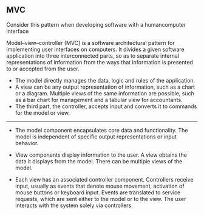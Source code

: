 MVC
---

Consider this pattern when developing software with a humancomputer
interface

Model–view–controller (MVC) is a software architectural pattern for implementing user interfaces on computers. It divides a given software application into three interconnected parts, so as to separate internal representations of information from the ways that information is presented to or accepted from the user.

- The model directly manages the data, logic and rules of the application.
- A view can be any output representation of information, such as a chart or a diagram. Multiple views of the same information are possible, such as a bar chart for management and a tabular view for accountants.
- The third part, the controller, accepts input and converts it to commands for the model or view.

---

- The model component encapsulates core data and functionality.
The model is independent of specific output representations or
input behavior.

- View components display information to the user. A view obtains
the data it displays from the model. There can be multiple views of
the model.

- Each view has an associated controIler component. Controllers
receive input, usually as events that denote mouse movement, activation
of mouse buttons or keyboard input. Events are translated
to service requests, which are sent either to the model or to the
view. The user interacts with the system solely via controllers.

